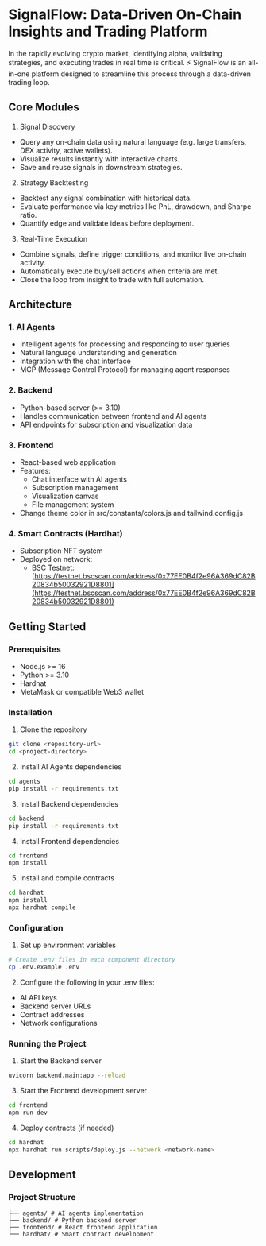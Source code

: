# SignalFlow: Data-Driven On-Chain Insights and Trading Platform

In the rapidly evolving crypto market, identifying alpha, validating strategies, and executing trades in real time is critical. ⚡ SignalFlow is an all-in-one platform designed to streamline this process through a data-driven trading loop.

## Core Modules

1. Signal Discovery

- Query any on-chain data using natural language (e.g. large transfers, DEX activity, active wallets).
- Visualize results instantly with interactive charts.
- Save and reuse signals in downstream strategies.

2. Strategy Backtesting

- Backtest any signal combination with historical data.
- Evaluate performance via key metrics like PnL, drawdown, and Sharpe ratio.
- Quantify edge and validate ideas before deployment.

3. Real-Time Execution

- Combine signals, define trigger conditions, and monitor live on-chain activity.
- Automatically execute buy/sell actions when criteria are met.
- Close the loop from insight to trade with full automation.

## Architecture

### 1. AI Agents
- Intelligent agents for processing and responding to user queries
- Natural language understanding and generation
- Integration with the chat interface
- MCP (Message Control Protocol) for managing agent responses

### 2. Backend
- Python-based server (>= 3.10)
- Handles communication between frontend and AI agents
- API endpoints for subscription and visualization data

### 3. Frontend
- React-based web application
- Features:
  - Chat interface with AI agents
  - Subscription management
  - Visualization canvas
  - File management system
- Change theme color in src/constants/colors.js and tailwind.config.js

### 4. Smart Contracts (Hardhat)
- Subscription NFT system
- Deployed on network:
  - BSC Testnet: [https://testnet.bscscan.com/address/0x77EE0B4f2e96A369dC82B20834b50032921D8801](https://testnet.bscscan.com/address/0x77EE0B4f2e96A369dC82B20834b50032921D8801)

## Getting Started

### Prerequisites
- Node.js >= 16
- Python >= 3.10
- Hardhat
- MetaMask or compatible Web3 wallet

### Installation

1. Clone the repository
```bash
git clone <repository-url>
cd <project-directory>
```

2. Install AI Agents dependencies
```bash
cd agents
pip install -r requirements.txt
```

3. Install Backend dependencies
```bash
cd backend
pip install -r requirements.txt
```

4. Install Frontend dependencies
```bash
cd frontend
npm install
```

5. Install and compile contracts
```bash
cd hardhat
npm install
npx hardhat compile
```

### Configuration

1. Set up environment variables
```bash
# Create .env files in each component directory
cp .env.example .env
```

2. Configure the following in your .env files:
- AI API keys
- Backend server URLs
- Contract addresses
- Network configurations

### Running the Project

1. Start the Backend server
```bash
uvicorn backend.main:app --reload
```

3. Start the Frontend development server
```bash
cd frontend
npm run dev
```

4. Deploy contracts (if needed)
```bash
cd hardhat
npx hardhat run scripts/deploy.js --network <network-name>
```

## Development

### Project Structure
```
├── agents/ # AI agents implementation
├── backend/ # Python backend server
├── frontend/ # React frontend application
└── hardhat/ # Smart contract development
```